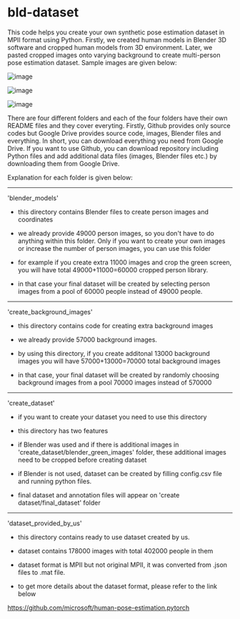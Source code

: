# bld-dataset
This code helps you create your own synthetic pose estimation dataset in MPII format using Python. Firstly, we created human models in Blender 3D software and cropped human models from 3D environment. Later, we pasted cropped images onto varying background to create multi-person pose estimation dataset. Sample images are given below:

![image](https://user-images.githubusercontent.com/63475020/163546505-3d5d2953-4d3f-4ee9-bd9d-0148eb784b1f.png)

![image](https://user-images.githubusercontent.com/63475020/163547065-69843e83-80fa-4c27-babc-2091fa9af42c.png)

![image](https://user-images.githubusercontent.com/63475020/163546601-c2e8883b-967e-4690-8a51-e02165b33521.png)



There are four different folders and each of the four folders have their own README files and they cover everyting.
Firstly, Github provides only source codes but Google Drive provides source code, images, Blender files and everything.
In short, you can download everything you need from Google Drive. If you want to use Github, you can download repository including Python files and add additional data files (images, Blender files etc.) by downloading them from Google Drive.

Explanation for each folder is given below:

--------------------------------------------------------------------------------------------------------------------------
'blender_models'
-	this directory contains Blender files to create person images and coordinates

-	we already provide 49000 person images, so you don't have to do anything within this folder. Only if you want to create your own images or increase the number of person images, you can use this folder

-	for example if you create extra 11000 images and crop the green screen, you will have total 49000+11000=60000 cropped person library.

-	in that case your final dataset will be created by selecting person images from a pool of 60000 people instead of 49000 people.


--------------------------------------------------------------------------------------------------------------------------
'create_background_images'
-	this directory contains code for creating extra background images

-	we already provide 57000 background images.

-	by using this directory, if you create additonal 13000 background images you will have 57000+13000=70000 total background images

-	in that case, your final dataset will be created by randomly choosing background images from a pool 70000 images instead of 570000


---------------------------------------------------------------------------------------------------------------------------
'create_dataset'
-	if you want to create your dataset you need to use this directory

-	this directory has two features

-	if Blender was used and if there is additional images in 'create_dataset/blender_green_images' folder, these additional images need to be cropped before creating dataset

-	if Blender is not used, dataset can be created by filling config.csv file and running python files.

-	final dataset and annotation files will appear on 'create dataset/final_dataset' folder





----------------------------------------------------------------------------------------------------------------------------
'dataset_provided_by_us'
-	this directory contains ready to use dataset created by us.

-	dataset contains 178000 images with total 402000 people in them

-	dataset format is MPII but not original MPII, it was converted from .json files to .mat file.

-	to get more details about the dataset format, please refer to the link below


https://github.com/microsoft/human-pose-estimation.pytorch
